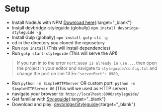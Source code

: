 # Setup

 * Install NodeJs with NPM [Download here](https://nodejs.org/en/){:target="_blank"}
 * Install devbridge-styleguide (globally) `npm install devbridge-styleguide -g`
 * Install Gulp (globally) `npm install gulp-cli -g`
 * cd in the directory you cloned the reposetory
 * Run `npm install` (This will install dependencies)
 * Run `gulp start-styleguide` (This will serve the API)

>If you run in to the error `Port:8889 is already in use...`, then open the project in your editor and navigate to `styleguide/config.txt` and change the port on line 13 Ex:`"serverPort": 8989,`

 * Run `python -m SimpleHTTPServer` OR custom port: `python -m SimpleHTTPServer 80` (This will we used as HTTP server)
 * navigate your browser to: `http://localhost:8000/styleguide/`
 * Get familiar with [Styleguide](http://livingstyleguide.devbridge.com/){:target="_blank"}
 * Download and play: [devbridge/Styleguide](https://github.com/devbridge/Styleguide){:target="_blank"}